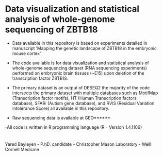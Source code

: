 # Data visualization and statistical analysis of whole-genome sequencing of ZBTB18


- Data available in this repository is based on experiments detailed in manuscript 
'Mapping the genetic landscape of ZBTB18 in the embryonic mouse cortex'

- The code available is for data visualization and statistical analysis of whole-genome sequencing dataset (RNA sequencing 
experiments) performed on embryonic brain tissues (~E15) upon deletion of the transcription factor ZBTB18.

- The primary dataset is an output of DESEQ2 the majority of the code intersects
the primary dataset with multiple databases such as MotifMap (Transcription factor motifs), HT (Human Transcription factors database), 
SFARI (Autism gene database), and RVIS (Residual Variation Intolerance Score) all available in this repository. 

- Raw sequencing data is available at GEO******


-All code is written in R programming language (R - Version 1.4.1106)

#

Yared Bayleyen - P.hD. candidate -
Christopher Mason Laboratory -
Weill Cornell Medicine
